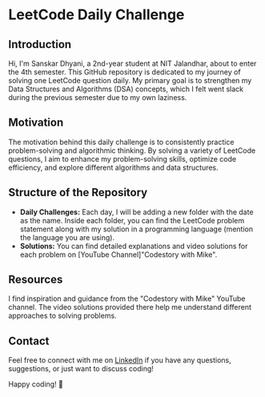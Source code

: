 # LeetCode Daily Challenge

## Introduction
Hi, I'm Sanskar Dhyani, a 2nd-year student at NIT Jalandhar, about to enter the 4th semester. This GitHub repository is dedicated to my journey of solving one LeetCode question daily. My primary goal is to strengthen my Data Structures and Algorithms (DSA) concepts, which I felt went slack during the previous semester due to my own laziness.

## Motivation
The motivation behind this daily challenge is to consistently practice problem-solving and algorithmic thinking. By solving a variety of LeetCode questions, I aim to enhance my problem-solving skills, optimize code efficiency, and explore different algorithms and data structures.

## Structure of the Repository
- **Daily Challenges:** Each day, I will be adding a new folder with the date as the name. Inside each folder, you can find the LeetCode problem statement along with my solution in a programming language (mention the language you are using).
- **Solutions:** You can find detailed explanations and video solutions for each problem on  [YouTube Channel]"Codestory with Mike".

## Resources
I find inspiration and guidance from the "Codestory with Mike" YouTube channel. The video solutions provided there help me understand different approaches to solving problems.

## Contact
Feel free to connect with me on [LinkedIn]( www.linkedin.com/in/sanskar-dhyani-593239253) if you have any questions, suggestions, or just want to discuss coding!

Happy coding! 🚀

